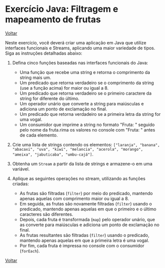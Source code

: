 # Exercício Java: Filtragem e mapeamento de frutas

[Voltar](../../../README.md)

Neste exercício, você deverá criar uma aplicação em Java que utilize interfaces funcionais e Streams, aplicando uma maior variedade de tipos. Siga as instruções detalhadas abaixo:

1. Defina cinco funções baseadas nas interfaces funcionais do Java:

   - Uma função que recebe uma string e retorna o comprimento da string mais um.
   - Um predicado que retorna verdadeiro se o comprimento da string (use a função acima) for maior ou igual a 8.
   - Um predicado que retorna verdadeiro se o primeiro caractere da string for diferente do último.
   - Um operador unário que converte a string para maiúsculas e adiciona um ponto de exclamação no final.
   - Um predicado que retorna verdadeiro se a primeira letra da string for uma vogal.
   - Um consumidor que imprime a string no formato "Fruta: " seguido pelo nome da fruta.rima os valores no console com "Fruta: " antes de cada elemento.

2. Crie uma lista de strings contendo os elementos: `["laranja", "banana", "abacaxi", "uva", "kiwi", "melancia", "acerola", "morango", "ameixa", "jabuticaba", "umbu-cajá"]`.

3. Obtenha um `Stream` a partir da lista de strings e armazene-o em uma variável.

4. Aplique as seguintes operações no stream, utilizando as funções criadas:

   - As frutas são filtradas (`filter`) por meio do predicado, mantendo apenas aquelas com comprimento maior ou igual a 8.
   - Em seguida, as frutas são novamente filtradas (`filter`) usando o predicado, mantendo apenas aquelas em que o primeiro e o último caracteres são diferentes.
   - Depois, cada fruta é transformada (`map`) pelo operador unário, que as converte para maiúsculas e adiciona um ponto de exclamação no final.
   - As frutas resultantes são filtradas (`filter`) usando o predicado, mantendo apenas aquelas em que a primeira letra é uma vogal.
   - Por fim, cada fruta é impressa no console com o consumidor (`forEach`).

[Voltar](../../../README.md)

